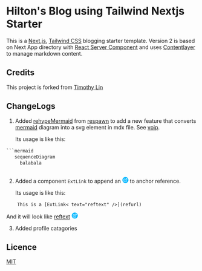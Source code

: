 
# Hilton's Blog using Tailwind Nextjs Starter

This is a [Next.js](https://nextjs.org/), [Tailwind CSS](https://tailwindcss.com/) blogging starter template. Version 2 is based on Next App directory with [React Server Component](https://nextjs.org/docs/getting-started/react-essentials#server-components) and uses [Contentlayer](https://www.contentlayer.dev/) to manage markdown content.


## Credits

This project is forked from [Timothy Lin](https://www.timlrx.com)

## ChangeLogs

1. Added [rehypeMermaid](https://github.com/natikgadzhi/respawn-io/blob/main/lib/rehypeMermaid.ts) from [respawn](https://github.com/natikgadzhi/respawn-io) to add a new feature that converts [mermaid](https://mermaid.js.org/) diagram into a svg element in mdx file. See [voip](https://hiltonchiang.github.io/blog/voip).

    Its usage is like this:

```
```mermaid
   sequenceDiagram
     balabala
    
```

2. Added a component `ExtLink` to append an ![icon](/public/static/images/extlink.png) to anchor reference.

    Its usage is like this:

```
    This is a [ExtLink< text="reftext" />](refurl)
```
   And it will look like [reftext](refurl) ![icon](/public/static/images/extlink.png)

3. Added profile catagories


## Licence

[MIT](https://github.com/timlrx/tailwind-nextjs-starter-blog/blob/main/LICENSE) 
